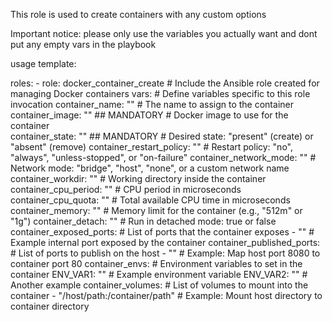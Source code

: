 This role is used to create containers with any custom options

Important notice: please only use the variables you actually want and dont put any empty vars in the playbook


usage template:

  roles:
    - role: docker_container_create            # Include the Ansible role created for managing Docker containers
      vars:                                    # Define variables specific to this role invocation
        container_name: ""                     # The name to assign to the container
        container_image: ""                   ## MANDATORY # Docker image to use for the container       
        container_state: ""                   ## MANDATORY # Desired state: "present" (create) or "absent" (remove)
        container_restart_policy: ""           # Restart policy: "no", "always", "unless-stopped", or "on-failure"
        container_network_mode: ""             # Network mode: "bridge", "host", "none", or a custom network name
        container_workdir: ""                  # Working directory inside the container
        container_cpu_period: ""               # CPU period in microseconds
        container_cpu_quota: ""                # Total available CPU time in microseconds
        container_memory: ""                   # Memory limit for the container (e.g., "512m" or "1g")
        container_detach: ""                   # Run in detached mode: true or false
        container_exposed_ports:               # List of ports that the container exposes
          - ""                                 # Example internal port exposed by the container
        container_published_ports:             # List of ports to publish on the host
          - ""                                 # Example: Map host port 8080 to container port 80
        container_envs:                        # Environment variables to set in the container
          ENV_VAR1: ""                         # Example environment variable
          ENV_VAR2: ""                         # Another example
        container_volumes:                     # List of volumes to mount into the container
          - "/host/path:/container/path"       # Example: Mount host directory to container directory
